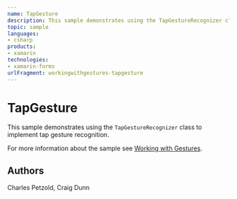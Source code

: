 ```yaml
---
name: TapGesture
description: This sample demonstrates using the TapGestureRecognizer class to implement tap gesture recognition.
topic: sample
languages:
- csharp
products:
- xamarin
technologies:
- xamarin-forms
urlFragment: workingwithgestures-tapgesture
---
```

TapGesture
==========

This sample demonstrates using the `TapGestureRecognizer` class to implement tap gesture recognition.

For more information about the sample see [Working with Gestures](http://developer.xamarin.com/guides/cross-platform/xamarin-forms/working-with/gestures/).

Authors
-------

Charles Petzold, Craig Dunn
